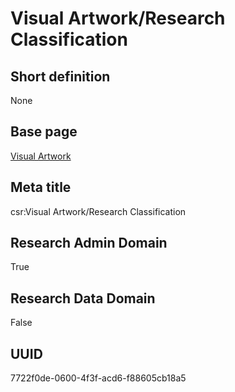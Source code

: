 # Visual Artwork/Research Classification
## Short definition
None
## Base page
[Visual Artwork](../../Objects/Visual%20Artwork.md)
## Meta title
csr:Visual Artwork/Research Classification
## Research Admin Domain
True
## Research Data Domain
False
## UUID
7722f0de-0600-4f3f-acd6-f88605cb18a5
